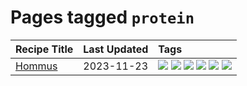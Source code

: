 # Pages tagged `protein`

|Recipe Title|Last Updated|Tags
|:---|:---|:---|
|[Hommus](../recipes/hommus.md)|2023-11-23|[![](https://img.shields.io/badge/tag-healthy-9acea8)](../tags/healthy.md) [![](https://img.shields.io/badge/tag-messy-3a4f8e)](../tags/messy.md) [![](https://img.shields.io/badge/tag-protein-99d437)](../tags/protein.md) [![](https://img.shields.io/badge/tag-tricky-91514)](../tags/tricky.md) [![](https://img.shields.io/badge/tag-vegan-4e6ea)](../tags/vegan.md) [![](https://img.shields.io/badge/tag-vegetarian-28ab17)](../tags/vegetarian.md)|